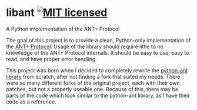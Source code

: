 # libant [![MIT licensed](https://img.shields.io/badge/license-MIT-blue.svg)](https://raw.githubusercontent.com/half2me/libant/master/LICENSE)
A Python implementation of the ANT+ Protocol  

The goal of this project is to provide a clean, Python-only implementation of the [ANT+ Protocol](https://www.thisisant.com). Usage of the library should require little to no knowledge of the ANT+ Protocol internals. It should be easy to use, easy to read, and have proper error handling.

This project was born when I decided to completely rewrite the [python-ant library](https://github.com/mvillalba/python-ant) from scratch, after not finding a fork that suited my needs. There were so many different forks of the original project, each with their own patches, but not a properly useable one. Because of this, there may be parts of the code which look similar to the python-ant library, as I have their code as a reference.
